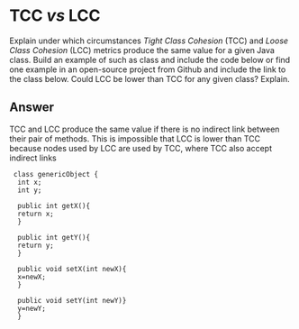 # TCC *vs* LCC

Explain under which circumstances *Tight Class Cohesion* (TCC) and *Loose Class Cohesion* (LCC) metrics produce the same value for a given Java class. Build an example of such as class and include the code below or find one example in an open-source project from Github and include the link to the class below. Could LCC be lower than TCC for any given class? Explain.

## Answer

TCC and LCC produce the same value if there is no indirect link between their pair of methods.
This is impossible that LCC is lower than TCC because nodes used by LCC are used by TCC, where TCC also accept indirect links
      
     class genericObject {
      int x;
      int y;
      
      public int getX(){
      return x;
      }
      
      public int getY(){
      return y;
      }
      
      public void setX(int newX){
      x=newX;
      }
      
      public void setY(int newY)}
      y=newY;
      }
